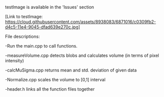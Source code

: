 testImage is available in the 'Issues' section

[Link to testImage: https://cloud.githubusercontent.com/assets/8938083/6871016/c0309fb2-d4c5-11e4-9045-dfad639e270c.jpg]

File descriptions:

-Run the main.cpp to call functions.

-measureVolume.cpp detects blobs and calculates volume (in terms of pixel intensity)

-calcMuSigma.cpp returns mean and std. deviation of given data

-Normalize.cpp scales the volume to [0,1] interval

-header.h links all the function files together
